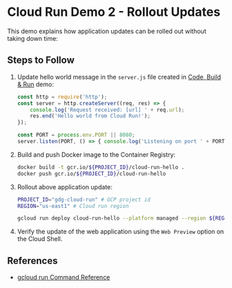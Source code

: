 # Cloud Run Demo 2 - Rollout Updates

This demo explains how application updates can be rolled out without taking down time:

## Steps to Follow

1. Update hello world message in the `server.js` file created in [Code, Build & Run](../1-code-build-run) demo:

   ```js
   const http = require('http');
   const server = http.createServer((req, res) => {
       console.log('Request received: [url] ' + req.url);
       res.end('Hello world from Cloud Run!');
   });

   const PORT = process.env.PORT || 8080;
   server.listen(PORT, () => { console.log('Listening on port ' + PORT);});
   ```

2. Build and push Docker image to the Container Registry:

   ```bash
   docker build -t gcr.io/${PROJECT_ID}/cloud-run-hello .
   docker push gcr.io/${PROJECT_ID}/cloud-run-hello
   ```
   
3. Rollout above application update:

   ```bash
   PROJECT_ID="gdg-cloud-run" # GCP project id
   REGION="us-east1" # Cloud run region

   gcloud run deploy cloud-run-hello --platform managed --region ${REGION} --image gcr.io/${PROJECT_ID}/cloud-run-hello --allow-unauthenticated
   ```

4. Verify the update of the web application using the `Web Preview` option on the Cloud Shell.

## References

- [gcloud run Command Reference](https://cloud.google.com/sdk/gcloud/reference/run)
